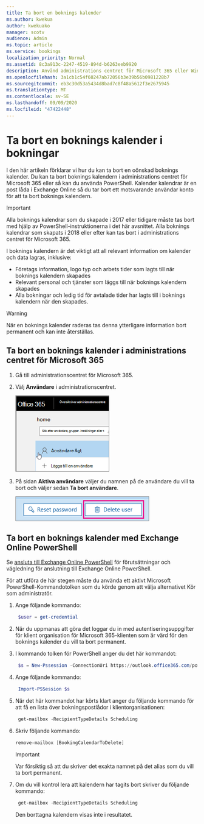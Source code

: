 ```yaml
---
title: Ta bort en boknings kalender
ms.author: kwekua
author: kwekuako
manager: scotv
audience: Admin
ms.topic: article
ms.service: bookings
localization_priority: Normal
ms.assetid: 8c3a913c-2247-4519-894d-b6263eeb9920
description: Använd administrations centret för Microsoft 365 eller Windows PowerShell för att ta bort kalendrar.
ms.openlocfilehash: 3a1cb1c54f60247ab72056b3e39b56b0981228b7
ms.sourcegitcommit: eb3c30d53a5434d8bad7c8f48a5612f3e2675945
ms.translationtype: MT
ms.contentlocale: sv-SE
ms.lasthandoff: 09/09/2020
ms.locfileid: "47422448"
---
```

# <a name="delete-a-booking-calendar-in-bookings"></a>Ta bort en boknings kalender i bokningar

I den här artikeln förklarar vi hur du kan ta bort en oönskad boknings kalender. Du kan ta bort boknings kalendern i administrations centret för Microsoft 365 eller så kan du använda PowerShell. Kalender kalendrar är en post låda i Exchange Online så du tar bort ett motsvarande användar konto för att ta bort boknings kalendern.

> [!IMPORTANT]
> Alla boknings kalendrar som du skapade i 2017 eller tidigare måste tas bort med hjälp av PowerShell-instruktionerna i det här avsnittet. Alla boknings kalendrar som skapats i 2018 eller efter kan tas bort i administrations centret för Microsoft 365.

I boknings kalendern är det viktigt att all relevant information om kalender och data lagras, inklusive:

- Företags information, logo typ och arbets tider som lagts till när boknings kalendern skapades
- Relevant personal och tjänster som läggs till när boknings kalendern skapades
- Alla bokningar och ledig tid för avtalade tider har lagts till i boknings kalendern när den skapades.

> [!WARNING]
> När en boknings kalender raderas tas denna ytterligare information bort permanent och kan inte återställas.

## <a name="delete-a-booking-calendar-in-the-microsoft-365-admin-center"></a>Ta bort en boknings kalender i administrations centret för Microsoft 365

1. Gå till administrationscentret för Microsoft 365.

1. Välj **Användare** i administrationscentret.

   ![Bild av användar gränssnittet i Microsoft 365 Admin Center](../media/bookings-admin-center-users.png)

1. På sidan **Aktiva användare** väljer du namnen på de användare du vill ta bort och väljer sedan **Ta bort användare**.

   ![Bild av användar gränssnittet ta bort i Microsoft 365 Admin Center](../media/bookings-delete-user.png)

## <a name="delete-a-booking-calendar-using-exchange-online-powershell"></a>Ta bort en boknings kalender med Exchange Online PowerShell

Se [ansluta till Exchange Online PowerShell](https://docs.microsoft.com/powershell/exchange/connect-to-exchange-online-powershell) för förutsättningar och vägledning för anslutning till Exchange Online PowerShell.

För att utföra de här stegen måste du använda ett aktivt Microsoft PowerShell-Kommandotolken som du körde genom att välja alternativet Kör som administratör.

1. Ange följande kommando:

   ```PowerShell
    $user = get-credential
   ```

1. När du uppmanas att göra det loggar du in med autentiseringsuppgifter för klient organisation för Microsoft 365-klienten som är värd för den boknings kalender du vill ta bort permanent.

1. I kommando tolken för PowerShell anger du det här kommandot:

   ```PowerShell
    $s = New-Pssession -ConnectionUri https://outlook.office365.com/powershell-liveid -Credential $user -Authentication basic -AllowRedirection -ConfigurationName Microsoft.Exchange
   ```

1. Ange följande kommando:

   ```PowerShell
    Import-PSSession $s
   ```

1. När det här kommandot har körts klart anger du följande kommando för att få en lista över bokningspostlådor i klientorganisationen:

   ```PowerShell
    get-mailbox -RecipientTypeDetails Scheduling
   ```

1. Skriv följande kommando:

   ```PowerShell
   remove-mailbox [BookingCalendarToDelete]
   ```

   > [!IMPORTANT]
   > Var försiktig så att du skriver det exakta namnet på det alias som du vill ta bort permanent.

1. Om du vill kontrol lera att kalendern har tagits bort skriver du följande kommando:

   ```PowerShell
    get-mailbox -RecipientTypeDetails Scheduling
   ```

   Den borttagna kalendern visas inte i resultatet.
